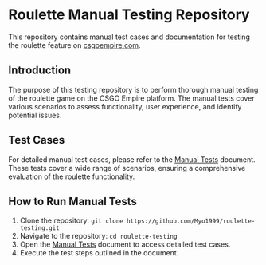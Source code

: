 # Roulette Manual Testing Repository

This repository contains manual test cases and documentation for testing the roulette feature on [csgoempire.com](https://csgoempire.com/roulette).

## Introduction

The purpose of this testing repository is to perform thorough manual testing of the roulette game on the CSGO Empire platform. The manual tests cover various scenarios to assess functionality, user experience, and identify potential issues.

## Test Cases

For detailed manual test cases, please refer to the [Manual Tests](./tests/manual-tests.md) document. These tests cover a wide range of scenarios, ensuring a comprehensive evaluation of the roulette functionality.

## How to Run Manual Tests

1. Clone the repository: `git clone https://github.com/Myo1999/roulette-testing.git`
2. Navigate to the repository: `cd roulette-testing`
3. Open the [Manual Tests](./tests/manual-tests.md) document to access detailed test cases.
4. Execute the test steps outlined in the document.
